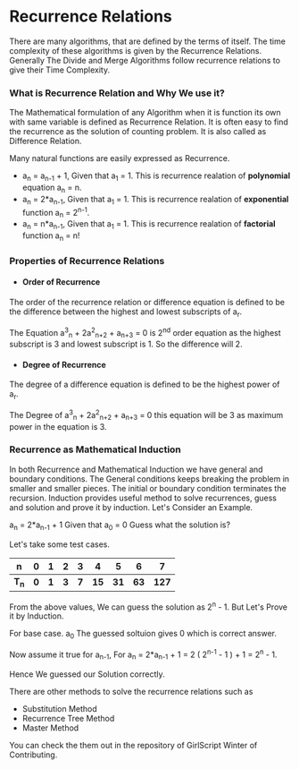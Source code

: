 # Recurrence Relations

There are many algorithms, that are defined by the terms of itself. The time complexity of these algorithms is given by the Recurrence Relations. Generally The Divide and Merge Algorithms follow recurrence relations to give their Time Complexity.

### **What is Recurrence Relation and Why We use it?**

The Mathematical formulation of any Algorithm when it is function its own with same variable is defined as Recurrence Relation. It is often easy to find the recurrence as the solution of counting problem. It is also called as Difference Relation.

Many natural functions are easily expressed as Recurrence.
- a<sub>n</sub> = a<sub>n-1</sub> + 1, Given that a<sub>1</sub> = 1. This is recurrence realation of **polynomial** equation a<sub>n</sub> = n.
- a<sub>n</sub> = 2\*a<sub>n-1</sub>, Given that a<sub>1</sub> = 1. This is recurrence realation of **exponential** function a<sub>n</sub> = 2<sup>n-1</sup>.
- a<sub>n</sub> = n\*a<sub>n-1</sub>, Given that a<sub>1</sub> = 1. This is recurrence realation of **factorial** function a<sub>n</sub> = n!

### **Properties of Recurrence Relations**

- #### Order of Recurrence

The order of the recurrence relation or difference equation is defined to be the difference between the highest and lowest subscripts of a<sub>r</sub>.

The Equation a<sup>3</sup><sub>n</sub> + 2a<sup>2</sup><sub>n+2</sub> + a<sub>n+3</sub> = 0 is 2<sup>nd</sup> order equation as the highest subscript is 3 and lowest subscript is 1. So the difference will 2.

- #### Degree of Recurrence

The degree of a difference equation is defined to be the highest power of a<sub>r</sub>.

The Degree of a<sup>3</sup><sub>n</sub> + 2a<sup>2</sup><sub>n+2</sub> + a<sub>n+3</sub> = 0 this equation will be 3 as maximum power in the equation is 3.

### **Recurrence as Mathematical Induction**

In both Recurrence and Mathematical Induction we have general and boundary conditions. The General conditions keeps breaking the problem in smaller and smaller pieces. The initial or boundary condition terminates the recursion. Induction provides useful method to  solve recurrences, guess and solution and prove it by induction. Let's Consider an Example.

a<sub>n</sub> = 2\*a<sub>n-1</sub> + 1 Given that a<sub>0</sub> = 0 Guess what the solution is?

Let's take some test cases.


|n     |0     |1     |2     |3     |4     |5     |6     |7     |
|------|------|------|------|------|------|------|------|------|
|**T<sub>n</sub>** |**0** |**1**  |**3** |**7** |**15** |**31** |**63** |**127** |

From the above values, We can guess the solution as 2<sup>n</sup> - 1. But Let's Prove it by Induction.

For base case. a<sub>0</sub> The guessed soltuion gives 0 which is correct answer. 

Now assume it true for a<sub>n-1</sub>, For a<sub>n</sub> = 2\*a<sub>n-1</sub> + 1 = 2 ( 2<sup>n-1</sup> - 1 ) + 1 = 2<sup>n</sup> - 1.

Hence We guessed our Solution correctly.

There are other methods to solve the recurrence relations such as
- Substitution Method
- Recurrence Tree Method
- Master Method

You can check the them out in the repository of GirlScript Winter of Contributing.
